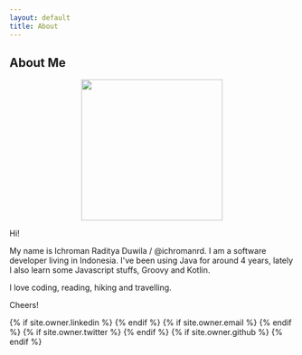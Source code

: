 ```yaml
---
layout: default
title: About
---
```

## About Me

<center>
<img class="user-avatar" src="{{ site.owner.avatar }}" width="250" height="250">
</center>

Hi!

My name is Ichroman Raditya Duwila / @ichromanrd. I am a software developer living in Indonesia.
I've been using Java for around 4 years, lately I also learn some Javascript stuffs, Groovy and Kotlin.

I love coding, reading, hiking and travelling.

Cheers!

<div class="pagination">
  {% if site.owner.linkedin %}
    <a href="{{ site.owner.linkedin }}" class="social-media-icons"><i class="fa fa-2x fa-linkedin-square" aria-hidden="true"></i></a>
  {% endif %}
  {% if site.owner.email %}
    <a href="mailto:{{ site.owner.email }}" class="social-media-icons"><i class="fa fa-2x fa-envelope-square" aria-hidden="true"></i></a>
  {% endif %}
  {% if site.owner.twitter %}
    <a href="https://twitter.com/{{ site.owner.twitter }}" class="social-media-icons"><i class="fa fa-2x fa-twitter-square" aria-hidden="true"></i></a>
  {% endif %}
  {% if site.owner.github %}
    <a href="{{ site.owner.github }}" class="social-media-icons"><i class="fa fa-2x fa-github-square" aria-hidden="true"></i></a>
  {% endif %}
</div>
